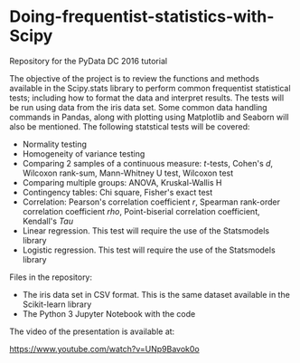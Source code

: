 # Doing-frequentist-statistics-with-Scipy
Repository for the PyData DC 2016 tutorial

The objective of the project is to review the functions and methods available in the Scipy.stats library to perform common frequentist statistical tests; including how to format the data and interpret results. The tests will be run using data from the iris data set. Some common data handling commands in Pandas, along with plotting using Matplotlib and Seaborn will also be mentioned.
The following statstical tests will be covered:

- Normality testing
- Homogeneity of variance testing
- Comparing 2 samples of a continuous measure: _t_-tests, Cohen's _d_, Wilcoxon rank-sum, Mann-Whitney U test, Wilcoxon test
- Comparing multiple groups: ANOVA, Kruskal-Wallis H
- Contingency tables: Chi square, Fisher's exact test
- Correlation: Pearson's correlation coefficient *r*, Spearman rank-order correlation coefficient *rho*, Point-biserial correlation coefficient, Kendall's *Tau*
- Linear regression. This test will require the use of the Statsmodels library
- Logistic regression. This test will require the use of the Statsmodels library

Files in the repository:

- The iris data set in CSV format. This is the same dataset available in the Scikit-learn library
- The Python 3 Jupyter Notebook with the code

The video of the presentation is available at:

https://www.youtube.com/watch?v=UNp9Bavok0o

